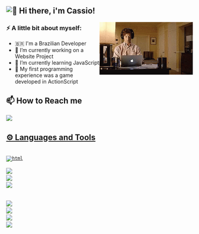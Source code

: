 ## <img src="https://fonts.gstatic.com/s/e/notoemoji/latest/1f44b/512.gif" alt="👋" width="20" height="20"> Hi there, i'm Cassio!

<img width= "50%"  align="right" src="https://github.com/Cassio-Neves/Cassio-Neves/blob/main/image/silicon-valley.gif">

### ⚡ A little bit about myself:
- 🇧🇷 I'm a Brazilian Developer
- 🔭 I’m currently working on a Website Project
- 🌱 I’m currently learning JavaScript
- 👾 My first programming experience was a game developed in ActionScript

  
 



## 📫 How to Reach me
<div>
<a href="https://www.linkedin.com/in/cassio-neves-86539b23b/" target="_blank"><img src="https://img.shields.io/badge/LinkedIn-0077B5?style=for-the-badge&logo=linkedin&logoColor=white">
</div>  

## ⚙️ Languages and Tools
<code> <img height="70" src="https://cdn.jsdelivr.net/gh/devicons/devicon/icons/html5/html5-plain-wordmark.svg" alt="html"/> </code>
<code> <img height="70" src="https://cdn.jsdelivr.net/gh/devicons/devicon/icons/css3/css3-plain-wordmark.svg" /></code>
<code> <img height="70" src="https://cdn.jsdelivr.net/gh/devicons/devicon/icons/javascript/javascript-original.svg" /></code>
<code> <img height="70" src="https://cdn.jsdelivr.net/gh/devicons/devicon/icons/python/python-original-wordmark.svg" /></code>

  
<code> <img height="70" src="https://cdn.jsdelivr.net/gh/devicons/devicon/icons/mysql/mysql-original-wordmark.svg" /></code>
<code> <img height="70" src="https://cdn.jsdelivr.net/gh/devicons/devicon/icons/git/git-plain-wordmark.svg" /></code>
<code> <img height="70" src="https://cdn.jsdelivr.net/gh/devicons/devicon/icons/jupyter/jupyter-original-wordmark.svg" /></code>
<code> <img height="70" src="https://cdn.jsdelivr.net/gh/devicons/devicon/icons/bash/bash-original.svg" /> </code>
